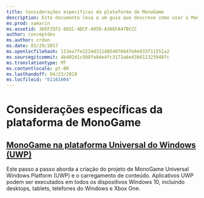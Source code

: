 ```yaml
---
title: Considerações específicas da plataforma de MonoGame
description: Este documento leva a um guia que descreve como usar o MonoGame na UWP. O guia vinculado aborda como configurar um aplicativo, executá-lo no Xbox One, conteúdo de referência e muito mais.
ms.prod: xamarin
ms.assetid: 36EF35F2-882C-4DCF-A95D-A36EFA47BCCC
author: conceptdev
ms.author: crdun
ms.date: 03/29/2017
ms.openlocfilehash: 113ea7fe2224d311d854076847e8e933f11551a2
ms.sourcegitcommit: 4b402d1c508fa84e4fc3171a6e43b811323948fc
ms.translationtype: MT
ms.contentlocale: pt-BR
ms.lasthandoff: 04/23/2019
ms.locfileid: "61161004"
---
```

# <a name="monogame-platform-specific-considerations"></a>Considerações específicas da plataforma de MonoGame

## <a name="monogame-on-universal-windows-platform-uwpgraphics-gamesmonogameplatformsuwpmd"></a>[MonoGame na plataforma Universal do Windows (UWP)](~/graphics-games/monogame/platforms/uwp.md)

Este passo a passo aborda a criação do projeto de MonoGame Universal Windows Platform (UWP) e o carregamento de conteúdo. Aplicativos UWP podem ser executados em todos os dispositivos Windows 10, incluindo desktops, tablets, telefones do Windows e Xbox One.

